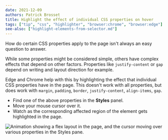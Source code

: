 ```yaml
---
date: 2021-12-09
authors: Patrick Brosset
title: Highlight the effect of individual CSS properties on hover
tags: ["tip", "css", "highlighter", "browser:chrome", "browser:edge"]
see-also: ["highlight-elements-from-selector.md"]
---
```

How do certain CSS properties apply to the page isn't always an easy question to answer.

While some properties might be considered simple, others have complex effects that depend on other factors. Properties like `justify-content` or `gap` depend on writing and layout direction for example.

Edge and Chrome help with this by highlighting the effect that individual CSS properties have in the page. This doesn't work with all properties, but does work with `margin`, `padding`, `border`, `justify-content`, `align-items`, `gap`.

* Find one of the above properties in the **Styles** panel.
* Move your mouse cursor over it.
* Watch as the corresponding affected region of the element gets highlighted in the page.

![Animation showing a flex layout in the page, and the cursor moving over various properties in the Styles pane.](../../assets/img/highlight-css-properties-on-hover.gif)
